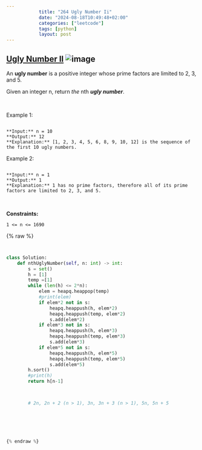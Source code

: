 ```yaml
---
            title: "264 Ugly Number Ii"
            date: "2024-08-18T10:49:48+02:00"
            categories: ["leetcode"]
            tags: [python]
            layout: post
---
```

            
## [Ugly Number II](https://leetcode.com/problems/ugly-number-ii) ![image](https://img.shields.io/badge/Difficulty-Medium-orange)

An **ugly number** is a positive integer whose prime factors are limited to 2, 3, and 5.

Given an integer n, return *the* nth ***ugly number***.

 

Example 1:

```

**Input:** n = 10
**Output:** 12
**Explanation:** [1, 2, 3, 4, 5, 6, 8, 9, 10, 12] is the sequence of the first 10 ugly numbers.

```

Example 2:

```

**Input:** n = 1
**Output:** 1
**Explanation:** 1 has no prime factors, therefore all of its prime factors are limited to 2, 3, and 5.

```

 

**Constraints:**

	1 <= n <= 1690

{% raw %}


```python


class Solution:
    def nthUglyNumber(self, n: int) -> int:
        s = set()
        h = [1]
        temp =[1]
        while (len(h) <= 2*n):
            elem = heapq.heappop(temp)
            #print(elem)
            if elem*2 not in s:
                heapq.heappush(h, elem*2)
                heapq.heappush(temp, elem*2)
                s.add(elem*2)
            if elem*3 not in s:
                heapq.heappush(h, elem*3)
                heapq.heappush(temp, elem*3)
                s.add(elem*3)
            if elem*5 not in s:
                heapq.heappush(h, elem*5)
                heapq.heappush(temp, elem*5)
                s.add(elem*5)
        h.sort()
        #print(h)
        return h[n-1]


        
        # 2n, 2n + 2 (n > 1), 3n, 3n + 3 (n > 1), 5n, 5n + 5

        

        


{% endraw %}
